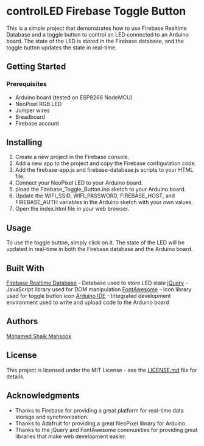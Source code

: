 # controlLED Firebase Toggle Button
This is a simple project that demonstrates how to use Firebase Realtime Database and a toggle button to control an LED connected to an Arduino board. The state of the LED is stored in the Firebase database, and the toggle button updates the state in real-time.

## Getting Started
### Prerequisites
* Arduino board (tested on ESP8266 NodeMCU)
* NeoPixel RGB LED
* Jumper wires
* Breadboard
* Firebase account

## Installing
1. Create a new project in the Firebase console.
2. Add a new app to the project and copy the Firebase configuration code.
3. Add the firebase-app.js and firebase-database.js scripts to your HTML file.
4. Connect your NeoPixel LED to your Arduino board.
5. pload the Firebase_Toggle_Button.ino sketch to your Arduino board.
6. Update the WIFI_SSID, WIFI_PASSWORD, FIREBASE_HOST, and FIREBASE_AUTH variables in the Arduino sketch with your own values.
7. Open the index.html file in your web browser.

## Usage
To use the toggle button, simply click on it. The state of the LED will be updated in real-time in both the Firebase database and the Arduino board.

## Built With
[Firebase Realtime Database](https://firebase.google.com/docs/database) - Database used to store LED state
[jQuery](https://jquery.com/) - JavaScript library used for DOM manipulation
[FontAwesome](https://fontawesome.com/) - Icon library used for toggle button icon
[Arduino IDE](https://www.arduino.cc/en/software) - Integrated development environment used to write and upload code to the Arduino board

## Authors
[Mohamed Shaik Mahsook](https://github.com/mahsook3)

## License
This project is licensed under the MIT License - see the [LICENSE.md](/LICENSE.md) file for details.

## Acknowledgments
* Thanks to Firebase for providing a great platform for real-time data storage and synchronization.
* Thanks to Adafruit for providing a great NeoPixel library for Arduino.
* Thanks to the jQuery and FontAwesome communities for providing great libraries that make web development easier.
